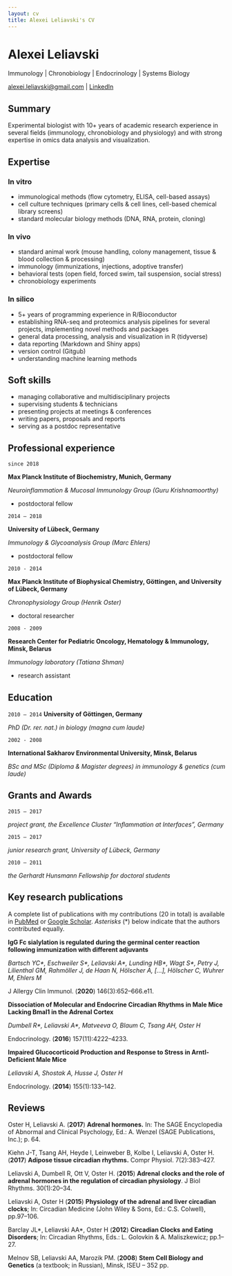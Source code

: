 ```yaml
---
layout: cv
title: Alexei Leliavski's CV
---
```

# Alexei Leliavski
Immunology | Chronobiology | Endocrinology | Systems Biology

<div id="webaddress">
<a href="alexei.leliavski@gmail.com">alexei.leliavski@gmail.com</a>
| <a href="https://www.linkedin.com/in/alexei-leliavski-450a003b/">LinkedIn</a>
</div>

## Summary

Experimental biologist with 10+ years of academic research experience in several fields (immunology, chronobiology and physiology) and with strong expertise in omics data analysis and visualization.

## Expertise

### In vitro

- immunological methods (flow cytometry, ELISA, cell-based assays)
- cell culture techniques (primary cells & cell lines, cell-based chemical library screens)
- standard molecular biology methods (DNA, RNA, protein, cloning)

### In vivo

- standard animal work (mouse handling, colony management, tissue & blood collection & processing)
- immunology (immunizations, injections, adoptive transfer)
- behavioral tests (open field, forced swim, tail suspension, social stress)
- chronobiology experiments

### In silico

- 5+ years of programming experience in R/Bioconductor
- establishing RNA-seq and proteomics analysis pipelines for several projects, implementing novel methods and packages
- general data processing, analysis and visualization in R (tidyverse)
- data reporting (Markdown and Shiny apps)
- version control (Gitgub)
- understanding machine learning methods

## Soft skills

- managing collaborative and multidisciplinary projects
- supervising students & technicians
- presenting projects at meetings & conferences
- writing papers, proposals and reports
- serving as a postdoc representative

## Professional experience

`since 2018`

__Max Planck Institute of Biochemistry, Munich, Germany__

_Neuroinflammation & Mucosal Immunology Group (Guru Krishnamoorthy)_

- postdoctoral fellow

`2014 – 2018`

__University of Lübeck, Germany__

_Immunology & Glycoanalysis Group (Marc Ehlers)_

- postdoctoral fellow

`2010 - 2014`

__Max Planck Institute of Biophysical Chemistry, Göttingen, and University of Lübeck, Germany__

_Chronophysiology Group (Henrik Oster)_

- doctoral researcher

`2008 - 2009`

__Research Center for Pediatric Oncology, Hematology & Immunology, Minsk, Belarus__

_Immunology laboratory (Tatiana Shman)_

- research assistant

## Education

`2010 – 2014`
__University of Göttingen, Germany__

_PhD (Dr. rer. nat.) in biology (magna cum laude)_

`2002 - 2008`

__International Sakharov Environmental University, Minsk, Belarus__

_BSc and MSc (Diploma & Magister degrees) in immunology & genetics (cum laude)_


## Grants and Awards

`2015 – 2017`

_project grant, the Excellence Cluster “Inflammation at Interfaces”, Germany_

`2015 – 2017`

_junior research grant, University of Lübeck, Germany_

`2010 – 2011`

_the Gerhardt Hunsmann Fellowship for doctoral students_



## Key research publications

A complete list of publications with my contributions (20 in total) is available in [PubMed](https://pubmed.ncbi.nlm.nih.gov/?term=leliavski&sort=date) or [Google Scholar](https://scholar.google.com/citations?user=7vIaRk0AAAAJ&hl=en&oi=sra). _Asterisks_ (\*) below indicate that the authors contributed equally.


__IgG Fc sialylation is regulated during the germinal center reaction following immunization with different adjuvants__

_Bartsch YC\*, Eschweiler S\*, Leliavski A\*, Lunding HB\*, Wagt S\*, Petry J, Lilienthal GM, Rahmöller J, de Haan N, Hölscher A, \[...\], Hölscher C, Wuhrer M, Ehlers M_

J Allergy Clin Immunol. (__2020__) 146(3):652–666.e11.

__Dissociation of Molecular and Endocrine Circadian Rhythms in Male Mice Lacking Bmal1 in the Adrenal Cortex__

_Dumbell R\*, Leliavski A\*, Matveeva O, Blaum C, Tsang AH, Oster H_

Endocrinology. (__2016__) 157(11):4222–4233.

__Impaired Glucocorticoid Production and Response to Stress in Arntl-Deficient Male Mice__

_Leliavski A, Shostak A, Husse J, Oster H_

Endocrinology. (__2014__) 155(1):133–142.


## Reviews

Oster H, Leliavski A. (__2017__) __Adrenal hormones.__ In: The SAGE Encyclopedia of Abnormal and Clinical Psychology, Ed.: A. Wenzel (SAGE Publications, Inc.); p. 64.

Kiehn J-T, Tsang AH, Heyde I, Leinweber B, Kolbe I, Leliavski A, Oster H. (__2017__) __Adipose tissue circadian rhythms.__ Compr Physiol. 7(2):383–427. 

Leliavski A, Dumbell R, Ott V, Oster H. (__2015__) __Adrenal clocks and the role of adrenal hormones in the regulation of circadian physiology__. J Biol Rhythms. 30(1):20–34. 

Leliavski A, Oster H (__2015__) __Physiology of the adrenal and liver circadian clocks__; In: Circadian Medicine (John Wiley & Sons, Ed.: C.S. Colwell), pp.97–106. 

Barclay JL\*, Leliavski AA\*, Oster H (__2012__) __Circadian Clocks and Eating Disorders__; In: Circadian Rhythms, Eds.: L. Golovkin & A. Maliszkewicz; pp.1–27.

Melnov SB, Leliavski AA, Marozik PM. (__2008__) __Stem Cell Biology and Genetics__ (a textbook; in Russian), Minsk, ISEU – 352 pp.


<!-- ### Footer

Last updated: January 2021 -->


